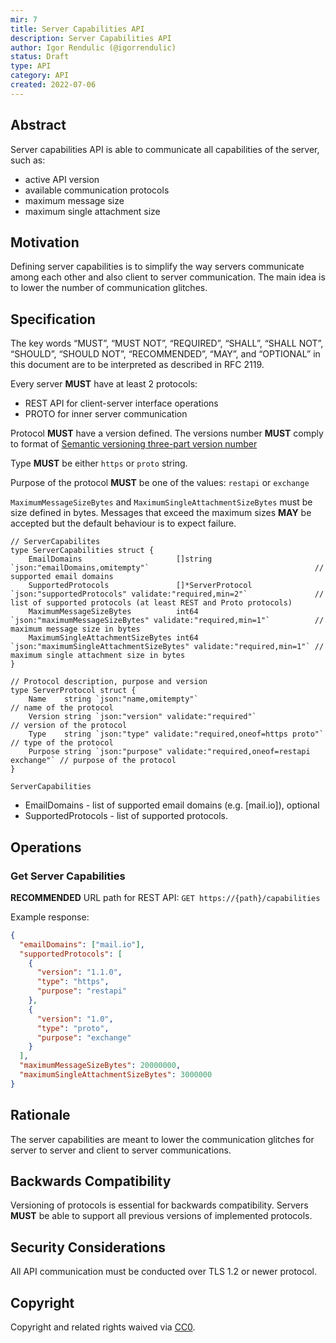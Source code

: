 ```yaml
---
mir: 7
title: Server Capabilities API
description: Server Capabilities API
author: Igor Rendulic (@igorrendulic)
status: Draft
type: API
category: API
created: 2022-07-06
---
```


## Abstract

Server capabilities API is able to communicate all capabilities of the server, such as:

- active API version
- available communication protocols
- maximum message size
- maximum single attachment size

## Motivation

Defining server capabilities is to simplify the way servers communicate among each other and also client to server communication. The main idea is to lower the number of communication glitches.

## Specification

The key words “MUST”, “MUST NOT”, “REQUIRED”, “SHALL”, “SHALL NOT”, “SHOULD”, “SHOULD NOT”, “RECOMMENDED”, “MAY”, and “OPTIONAL” in this document are to be interpreted as described in RFC 2119.

Every server **MUST** have at least 2 protocols:

- REST API for client-server interface operations
- PROTO for inner server communication

Protocol **MUST** have a version defined. The versions number **MUST** comply to format of [Semantic versioning three-part version number](https://semver.org/)

Type **MUST** be either `https` or `proto` string.

Purpose of the protocol **MUST** be one of the values: `restapi` or `exchange`

`MaximumMessageSizeBytes` and `MaximumSingleAttachmentSizeBytes` must be size defined in bytes. Messages that exceed the maximum sizes **MAY** be accepted but the default behaviour is to expect failure.

```
// ServerCapabilites
type ServerCapabilities struct {
	EmailDomains                     []string          `json:"emailDomains,omitempty"`                                     // supported email domains
	SupportedProtocols               []*ServerProtocol `json:"supportedProtocols" validate:"required,min=2"`               // list of supported protocols (at least REST and Proto protocols)
	MaximumMessageSizeBytes          int64             `json:"maximumMessageSizeBytes" validate:"required,min=1"`          // maximum message size in bytes
	MaximumSingleAttachmentSizeBytes int64             `json:"maximumSingleAttachmentSizeBytes" validate:"required,min=1"` // maximum single attachment size in bytes
}

// Protocol description, purpose and version
type ServerProtocol struct {
	Name    string `json:"name,omitempty"`                                     // name of the protocol
	Version string `json:"version" validate:"required"`                        // version of the protocol
	Type    string `json:"type" validate:"required,oneof=https proto"`         // type of the protocol
	Purpose string `json:"purpose" validate:"required,oneof=restapi exchange"` // purpose of the protocol
}
```

`ServerCapabilities`

- EmailDomains - list of supported email domains (e.g. [mail.io]), optional
- SupportedProtocols - list of supported protocols.

## Operations

### Get Server Capabilities

**RECOMMENDED** URL path for REST API: `GET https://{path}/capabilities`

Example response:

```json
{
  "emailDomains": ["mail.io"],
  "supportedProtocols": [
    {
      "version": "1.1.0",
      "type": "https",
      "purpose": "restapi"
    },
    {
      "version": "1.0",
      "type": "proto",
      "purpose": "exchange"
    }
  ],
  "maximumMessageSizeBytes": 20000000,
  "maximumSingleAttachmentSizeBytes": 3000000
}
```

## Rationale

The server capabilities are meant to lower the communication glitches for server to server and client to server communications.

## Backwards Compatibility

Versioning of protocols is essential for backwards compatibility. Servers **MUST** be able to support all previous versions of implemented protocols.

## Security Considerations

All API communication must be conducted over TLS 1.2 or newer protocol.

## Copyright

Copyright and related rights waived via [CC0](https://creativecommons.org/publicdomain/zero/1.0/).
